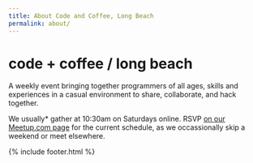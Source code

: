 ```yaml
---
title: About Code and Coffee, Long Beach
permalink: about/
---
```


# code + coffee / long beach

A weekly event bringing together programmers of all ages, skills and experiences in a casual environment to share, collaborate, and hack together.

We usually* gather at 10:30am on Saturdays online. RSVP <a href="https://www.meetup.com/code-and-coffee-long-beach/">on our Meetup.com page</a> for the current schedule, as we occassionally skip a weekend or meet elsewhere.


{% include footer.html %}
